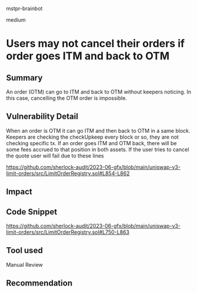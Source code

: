 mstpr-brainbot

medium

# Users may not cancel their orders if order goes ITM and back to OTM

## Summary
An order (OTM) can go to ITM and back to OTM without keepers noticing. In this case, cancelling the OTM order is impossible.
## Vulnerability Detail
When an order is OTM it can go ITM and then back to OTM in a same block. Keepers are checking the checkUpkeep every block or so, they are not checking specific tx. If an order goes ITM and OTM back, there will be some fees accrued to that position in both assets. If the user tries to cancel the quote user will fail due to these lines 

https://github.com/sherlock-audit/2023-06-gfx/blob/main/uniswap-v3-limit-orders/src/LimitOrderRegistry.sol#L854-L862
## Impact

## Code Snippet
https://github.com/sherlock-audit/2023-06-gfx/blob/main/uniswap-v3-limit-orders/src/LimitOrderRegistry.sol#L750-L863
## Tool used

Manual Review

## Recommendation
